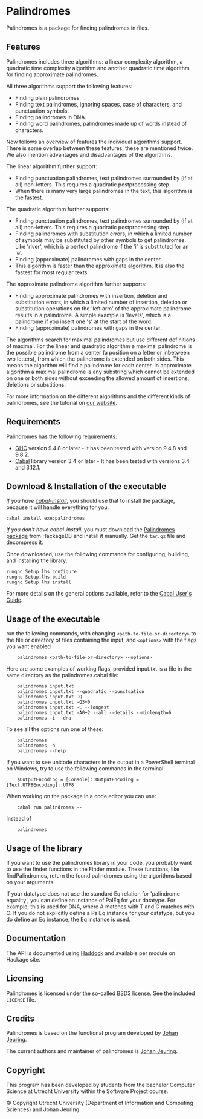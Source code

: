 # Palindromes

Palindromes is a package for finding palindromes in files.

## Features

Palindromes includes three algorithms: a linear complexity algorithm, a quadratic time complexity algorithm and another quadratic time algorithm for finding approximate palindromes.

All three algorithms support the following features:
- Finding plain palindromes
- Finding text palindromes,
  ignoring spaces, case of characters, and punctuation
  symbols.
- Finding palindromes in DNA.
- Finding word palindromes,
  palindromes made up of words instead of characters.

Now follows an overview of features the individual algorithms support. 
There is some overlap between these features, these are mentioned twice. 
We also mention advantages and disadvantages of the algorithms.

The linear algorithm further support:
- Finding punctuation palindromes,
  text palindromes surrounded by (if at all) non-letters.
  This requires a quadratic postprocessing step.
- When there is many very large palindromes in the text, this algorithm is the fastest.  

The quadratic algorithm further supports:
- Finding punctuation palindromes,
  text palindromes surrounded by (if at all) non-letters.
  This requires a quadratic postprocessing step.
- Finding palindromes with substitution errors,
  in which a limited number of symbols may be substituted by other symbols to get palindromes. 
  Like 'river', which is a perfect palindrome if the 'i' is substituted for an 'e'. 
- Finding (approximate) palindromes with
  gaps in the center.
- This algorithm is faster than the approximate algorithm. It is also the fastest for most regular texts. 

The approximate palindrome algorithm further supports:
- Finding approximate palindromes with insertion, deletion and substitution errors,
  in which a limited number of insertion, deletion or substitution operations on the 'left arm' of the approximate palindrome results in a palindrome. A simple example is 'levels', which is a palindrome if you insert one 's' at the start of the word. 
- Finding (approximate) palindromes with
  gaps in the center.

The algorithms search for maximal palindromes but use different definitions of maximal. 
For the linear and quadratic algorithm a maximal palindrome is the possible palindrome from a center (a position on a letter or inbetween two letters), from which the palindrome is extended on both sides. This means the algorithm will find a palindrome for each center. In approximate algorithm a maximal palindrome is any substring which cannot be extended on one or both sides without exceeding the allowed amount of insertions, deletions or substitions. 

For more information on the different algorithms and the different kinds of palindromes, see the tutorial on [our website](https://palindromes.science.uu.nl/smallsites/tutorial.html).

## Requirements

Palindromes has the following requirements:

- [GHC] version 9.4.8 or later - It has been tested with version 9.4.8 and 9.8.2.
- [Cabal] library version 3.4 or later - It has been tested with versions 3.4 and 3.12.1.

[GHC]: http://www.haskell.org/ghc/
[Cabal]: http://www.haskell.org/cabal/

## Download & Installation of the executable

_If you have [cabal-install]_, you should use that to install the package,
because it will handle everything for you.

    cabal install exe:palindromes

_If you don't have cabal-install_, you must download the [Palindromes package]
from HackageDB and install it manually. Get the `tar.gz` file and decompress it.

Once downloaded, use the following commands for configuring, building, and
installing the library.

    runghc Setup.lhs configure
    runghc Setup.lhs build
    runghc Setup.lhs install

For more details on the general options available, refer to the [Cabal User's
Guide].

[Palindromes package]: http://hackage.haskell.org/package/palindromes
[cabal-install]: http://www.haskell.org/haskellwiki/Cabal-Install
[Cabal User's Guide]: http://www.haskell.org/cabal/users-guide/

## Usage of the executable

run the following commands, with changing `<path-to-file-or-directory>` to the file or directory of files containing the input, and `<options>` with the flags you want enabled
```
    palindromes <path-to-file-or-directory> -<options>
```
Here are some examples of working flags, provided input.txt is a file in the same directory as the palindromes.cabal file:

```
    palindromes input.txt
    palindromes input.txt --quadratic --punctuation
    palindromes input.txt -Q
    palindromes input.txt -Q3+0
    palindromes input.txt -L --longest
    palindromes input.txt -A0+2 --all --details --minlength=6
    palindromes -i --dna
```

To see all the options run one of these:

```
    palindromes
    palindromes -h
    palindromes --help
```

If you want to see unicode characters in the output in a PowerShell terminal on Windows, try to use the following commands in the terminal:
```
    $OutputEncoding = [Console]::OutputEncoding = [Text.UTF8Encoding]::UTF8
```

When working on the package in a code editor you can use:
```
    cabal run palindromes --
```
Instead of 
```
    palindromes
```

## Usage of the library
If you want to use the palindromes library in your code, you probably want to use the finder functions in the Finder module. 
These functions, like findPalindromes, return the found palindromes using the algorithms based on your arguments. 

If your datatype does not use the standard Eq relation for 'palindrome equality', you can define an instance of PalEq for
your datatype. For example, this is used for DNA, where A matches with T and G matches with C. 
If you do not explicitly define a PalEq instance for your datatype, but you do define an Eq instance, the Eq instance is used.   

## Documentation

The API is documented using [Haddock] and available per module on Hackage
site.

[Haddock]: http://hackage.haskell.org/package/haddock
[Palindromes package]: http://hackage.haskell.org/package/palindromes

## Licensing

Palindromes is licensed under the so-called [BSD3 license]. See the included
`LICENSE` file.

[BSD3 license]: http://www.opensource.org/licenses/bsd-license.php

## Credits

Palindromes is based on the functional program developed by [Johan Jeuring].

The current authors and maintainer of palindromes is [Johan Jeuring].

[Johan Jeuring]: http://www.jeuring.net/

## Copyright 
This program has been developed by students from the bachelor Computer Science at Utrecht
University within the Software Project course.

© Copyright Utrecht University (Department of Information and Computing Sciences) and Johan Jeuring